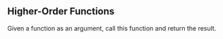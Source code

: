 ## Higher-Order Functions

Given a function as an argument, call this function and return the result.
